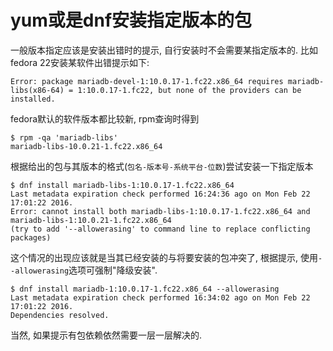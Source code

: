 # yum或是dnf安装指定版本的包

一般版本指定应该是安装出错时的提示, 自行安装时不会需要某指定版本的. 比如fedora 22安装某软件出错提示如下:

```
Error: package mariadb-devel-1:10.0.17-1.fc22.x86_64 requires mariadb-libs(x86-64) = 1:10.0.17-1.fc22, but none of the providers can be installed.
```

fedora默认的软件版本都比较新, rpm查询时得到

```shell
$ rpm -qa 'mariadb-libs'
mariadb-libs-10.0.21-1.fc22.x86_64
```

根据给出的包与其版本的格式(`包名-版本号-系统平台-位数`)尝试安装一下指定版本

```shell
$ dnf install mariadb-libs-1:10.0.17-1.fc22.x86_64
Last metadata expiration check performed 16:24:36 ago on Mon Feb 22 17:01:22 2016.
Error: cannot install both mariadb-libs-1:10.0.17-1.fc22.x86_64 and mariadb-libs-1:10.0.21-1.fc22.x86_64
(try to add '--allowerasing' to command line to replace conflicting packages)
```

这个情况的出现应该就是当其已经安装的与将要安装的包冲突了, 根据提示, 使用`--allowerasing`选项可强制"降级安装".

```
$ dnf install mariadb-1:10.0.17-1.fc22.x86_64 --allowerasing
Last metadata expiration check performed 16:34:02 ago on Mon Feb 22 17:01:22 2016.
Dependencies resolved.
```

当然, 如果提示有包依赖依然需要一层一层解决的.
